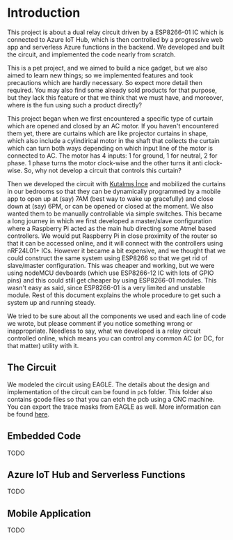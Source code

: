 # Introduction

This project is about a dual relay circuit driven by a ESP8266-01 IC which is connected to Azure IoT Hub, which is then controlled by a progressive web app and serverless Azure functions in the backend. We developed and built the circuit, and implemented the code nearly from scratch.  

This is a pet project, and we aimed to build a nice gadget, but we also aimed to learn new things; so we implemented features and took precautions which are hardly necessary. So expect more detail then required. You may also find some already sold products for that purpose, but they lack this feature or that we think that we must have, and moreover, where is the fun using such a product directly?  

This project began when we first encountered a specific type of curtain which are opened and closed by an AC motor. If you haven't encountered them yet, there are curtains which are like projector curtains in shape, which also include a cylindirical motor in the shaft that collects the curtain which can turn both ways depending on which input line of the motor is connected to AC. The motor has 4 inputs: 1 for ground, 1 for neutral, 2 for phase. 1 phase turns the motor clock-wise and the other turns it anti clock-wise. So, why not develop a circuit that controls this curtain?  

Then we developed the circuit with [Kutalmış İnce](http://kutalmisince.com/) and mobilized the curtains in our bedrooms so that they can be dynamically programmed by a mobile app to open up at (say) 7AM (best way to wake up gracefully) and close down at (say) 6PM, or can be opened or closed at the moment. We also wanted them to be manually controllable via simple switches. This became a long journey in which we first developed a master/slave configuration where a Raspberry Pi acted as the main hub directing some Atmel based controllers. We would put Raspberry Pi in close proximity of the router so that it can be accessed online, and it will connect with the controllers using nRF24L01+ ICs. However it became a bit expensive, and we thought that we could construct the same system using ESP8266 so that we get rid of slave/master configuration. This was cheaper and working, but we were using nodeMCU devboards (which use ESP8266-12 IC with lots of GPIO pins) and this could still get cheaper by using ESP8266-01 modules. This wasn't easy as said, since ESP8266-01 is a very limited and unstable module. Rest of this document explains the whole procedure to get such a system up and running steady.  

We tried to be sure about all the components we used and each line of code we wrote, but please comment if you notice something wrong or inappropriate. Needless to say, what we developed is a relay circuit controlled online, which means you can control any common AC (or DC, for that matter) utility with it.  

## The Circuit

We modeled the circuit using EAGLE. The details about the design and implementation of the circuit can be found in `pcb` folder. This folder also contains gcode files so that you can etch the pcb using a CNC machine. You can export the trace masks from EAGLE as well. More information can be found [here](pcb/README.md).  

## Embedded Code

TODO

## Azure IoT Hub and Serverless Functions

TODO

## Mobile Application

TODO